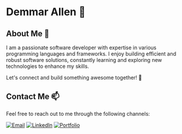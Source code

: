 # Demmar Allen :rocket:

## About Me :wave:

I am a passionate software developer with expertise in various programming languages and frameworks. I enjoy building efficient and robust software solutions, constantly learning and exploring new technologies to enhance my skills.

Let's connect and build something awesome together! :rocket:

## Contact Me :mailbox:

Feel free to reach out to me through the following channels:

[![Email](https://img.shields.io/badge/Email-DemmarBlue%40gmail.com-red.svg?style=for-the-badge&logo=gmail)](mailto:DemmarBlue@gmail.com)
[![LinkedIn](https://img.shields.io/badge/LinkedIn-Connect-blue.svg?style=for-the-badge&logo=linkedin)](https://www.linkedin.com/in/demmar-allen-94179b194/)
[![Portfolio](https://img.shields.io/badge/Portfolio-demmarallen.com-brightgreen.svg?style=for-the-badge&logo=react)](https://www.demmarallen.com)



